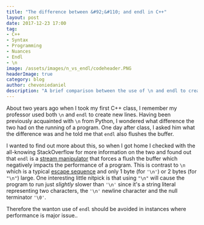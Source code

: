 ```yaml
---
title: "The difference between &#92;&#110; and endl in C++"
layout: post
date: 2017-12-23 17:00
tag:
- C++
- Syntax
- Programming
- Nuances
- Endl
- \n
image: /assets/images/n_vs_endl/codeheader.PNG
headerImage: true
category: blog
author: chevoniedaniel
description: "A brief comparison between the use of \n and endl to create new lines in C++"
---
```


About two years ago when I took my first C++ class, I remember my professor used both `\n` and `endl` to create new lines. Having been previously acquainted with `\n` from Python, I wondered what difference the two had on the running of a program. One day after class, I asked him what the difference was and he told me that `endl` also flushes the buffer.

I wanted to find out more about this, so when I got home I checked with the all-knowing StackOverflow for more information on the two and found out that `endl` is a [stream manipulator](http://www.cplusplus.com/reference/library/manipulators/ "cplusplus.com Stream Manipulator Reference") that forces a flush the buffer which negatively impacts the performance of a program. This is contrast to `\n` which is a typical [escape sequence](http://en.cppreference.com/w/cpp/language/escape "cppreference.com Escape Sequences Reference") and only 1 byte (for `'\n'`) or 2 bytes (for `"\n"`) large. One interesting little nitpick is that using `"\n"` will cause the program to run just _slightly_ slower than `'\n'` since it's a string literal representing two characters, the `'\n'` newline character and the null terminator `'\0'`.

Therefore the wanton use of `endl` should be avoided in instances where performance is major issue..